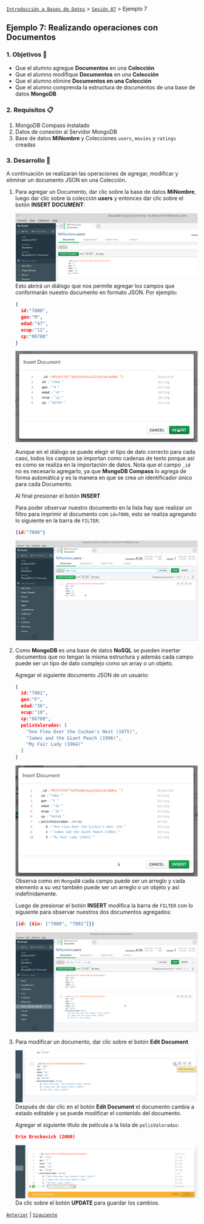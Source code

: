 [`Introducción a Bases de Datos`](../../Readme.md) > [`Sesión 07`](../Readme.md) > Ejemplo 7

## Ejemplo 7: Realizando operaciones con Documentos

### 1. Objetivos :dart:
- Que el alumno agregue __Documentos__ en una __Colección__
- Que el alumno modifique __Documentos__ en una __Colección__
- Que el alumno elimine __Documentos en una Colección__
- Que el alumno comprenda la estructura de documentos de una base de datos __MongoDB__

### 2. Requisitos :clipboard:
1. MongoDB Compass instalado
1. Datos de conexión al Servidor MongoDB
1. Base de datos __MiNombre__ y Colecciones `users`, `movies` y `ratings` creadas

### 3. Desarrollo :rocket:
A continuación se realizaran las operaciones de agregar, modificar y eliminar un documento JSON en una Colección.

1. Para agregar un Documento, dar clic sobre la base de datos __MiNombre__, luego dar clic sobre la colección __users__ y entonces dar clic sobre el botón __INSERT DOCUMENT__:

   ![Insertando un documento](imagenes/insertando-documento.png)
   Esto abrirá un diálogo que nos permite agregar los campos que conformarán nuestro documento en formato JSON. Por ejemplo:

   ```json
   {
     id:"7000",
     gen:"M",
     edad:"47",
     ocup:"12",
     cp:"06780"
   }
   ```

   ![Adicionando campos u objetos](imagenes/adicionando-datos.png)
   
   Aunque en el diálogo se puede elegir el tipo de dato correcto para cada caso, todos los campos se importan como cadenas de texto porque así es como se realiza en la importación de datos. Nota que el campo `_id` no es necesario agregarlo, ya que __MongoDB Compass__ lo agrega de forma automática y es la manera en que se crea un identificador único para cada Documento.

   Al final presionar el botón __INSERT__

   Para poder observar nuestro documento en la lista hay que realizar un filtro para imprimir el documento con `id=7000`, esto se realiza agregando lo siguiente en la barra de `FILTER`:
   ```json
   {id:"7000"}
   ```

   ![Documentos en la colección](imagenes/documentos-en-coleccion.png)

1. Como __MongoDB__ es una base de datos __NoSQL__ se pueden insertar documentos que no tengan la misma estructura y además cada campo puede ser un tipo de dato complejo como un array o un objeto.

   Agregar el siguiente documento JSON de un usuario:
   ```json
   {
     id:"7001",
     gen:"F",
     edad:"36",
     ocup:"10",
     cp:"06780",
     pelisValoradas: [
       "One Flew Over the Cuckoo's Nest (1975)",
       "James and the Giant Peach (1996)",
       "My Fair Lady (1964)"       
     ]
   }
   ```

   ![Agregando otro documento](imagenes/adicionando-datos-2.png)
   Observa como en `MongoDB` cada campo puede ser un arreglo y cada elemento a su vez también puede ser un arreglo o un objeto y así indefinidamente.

   Luego de presionar el botón __INSERT__ modifica la barra de `FILTER` con lo siguiente para observar nuestros dos documentos agregados:
   ```json
   {id: {$in: ["7000", "7001"]}}
   ```

   ![Lista de documentos en la colección](imagenes/documentos-en-coleccion-2.png)

1. Para modificar un documento, dar clic sobre el botón __Edit Document__

   ![Editar un documento](imagenes/editar-documento.png)
   Después de dar clic en el botón __Edit Document__ el documento cambia a estado editable y se puede modificar el contenido del documento.

   Agregar el siguiente título de película a la lista de `pelisValoradas`:
   ```json
   Erin Brockovich (2000)
   ```

   ![Modificando documento](imagenes/modificando-documento.png)
   Da clic sobre el botón __UPDATE__ para guardar los cambios.


[`Anterior`](../Reto-03/Readme.md) | [`Siguiente`](../Ejercicios/Readme.md)      
